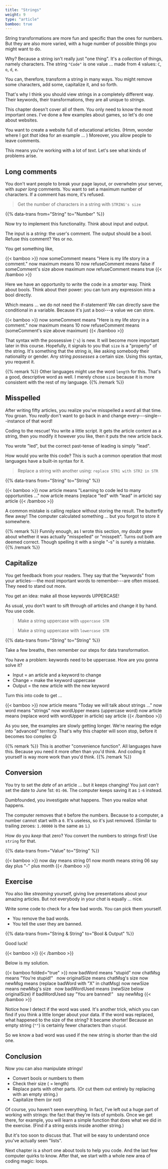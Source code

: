 ```yaml
---
title: "Strings"
weight: 9
type: "article"
bamboo: true
---
```


String transformations are more fun and specific than the ones for numbers. But they are also more varied, with a huge number of possible things you might want to do.

Why? Because a string isn't really just "one thing". It's a _collection_ of things, namely characters. The string `"Code"` is one value ... made from 4 values: `C`, `o`, `d`, `e`.

You can, therefore, transform a string in many ways. You might remove some characters, add some, capitalize it, and so forth.

That's why I think you should view strings in a completely different way. Their keywords, their transformations, they are all unique to _strings_.

This chapter doesn't cover all of them. You only need to know the most important ones. I've done a few examples about games, so let's do one about websites.

You want to create a website full of educational articles. (Hmm, wonder where I got _that_ idea for an example ... ) Moreover, you allow people to leave comments.

This means you're working with a lot of _text_. Let's see what kinds of problems arise.

## Long comments

You don't want people to break your page layout, or overwhelm your server, with _super long_ comments. You want to set a maximum number of characters. If a comment has more, it's refused.

> Get the number of characters in a string with `STRING's size`

{{% data-trans from="String" to="Number" %}}

Now try to implement this functionality. Think about input and output.

The input is a _string_: the user's comment. The output should be a bool. Refuse this comment? Yes or no.

You get something like,

{{< bamboo >}}
now someComment means "Here is my life story in a comment."
now maximum means 10
now refuseComment means false
if someComment's size above maximum
    now refuseComment means true
{{< /bamboo >}}

Here we have an opportunity to write the code in a _smarter_ way. Think about bools. Think about their power: you can turn any expression into a bool directly.

Which means ... we do not need the if-statement! We can directly save the conditional in a variable. Because it's just a bool---a value we can store.

{{< bamboo >}}
now someComment means "Here is my life story in a comment."
now maximum means 10
now refuseComment means (someComment's size above maximum)
{{< /bamboo >}}

That syntax with the possessive (`'s`) is new. It will become more important later in this course. Hopefully, it signals to you that `size` is a "property" of the string. It's something that the string _is_, like asking somebody their nationality or gender. Any string _possesses_ a certain size. Using this syntax, you request it.

{{% remark %}}
Other languages might use the word `length` for this. That's a good, descriptive word as well. I merely chose `size` because it is more consistent with the rest of my language.
{{% /remark %}}

## Misspelled

After writing fifty articles, you realize you've misspelled a word all that time. You groan. You _really_ don't want to go back in and change every---single---instance of that word!

Coding to the rescue! You write a little script. It gets the article content as a string, then you modify it however you like, then it puts the new article back.

You wrote "led", but the correct past-tense of leading is simply "lead". 

How would you write this code? This is such a common operation that most languages have a built-in syntax for it.

> Replace a string with another using: `replace STR1 with STR2 in STR`

{{% data-trans from="String" to="String" %}}

{{< bamboo >}}
now article means "Learning to code led to many opportunities ..."
now article means (replace "led" with "lead" in article)
say article
{{< /bamboo >}}

A common mistake is calling replace without storing the result. The butterfly flew away! The computer calculated something ... but you forgot to store it somewhere.

{{% remark %}}
Funnily enough, as I wrote this section, my doubt grew about whether it was actually "misspelled" or "misspelt". Turns out both are deemed correct. Though spelling it with a single "-s" is surely a mistake.
{{% /remark %}}

## Capitalize

You get feedback from your readers. They say that the "keywords" from your articles---the most important words to remember---are often missed. They need to stand out more.

You get an idea: make all those keywords UPPERCASE!

As usual, you don't want to sift through _all_ articles and change it by hand. You use code.

> Make a string uppercase with `uppercase STR`

> Make a string uppercase with `lowercase STR`

{{% data-trans from="String" to="String" %}}

Take a few breaths, then remember our steps for data transformation.

You have a problem: keywords need to be uppercase. How are you gonna solve it? 

* Input = an article and a keyword to change
* Change = make the keyword uppercase
* Output = the new article with the new keyword

Turn this into code to get ...

{{< bamboo >}}
now article means "Today we will talk about strings ..."
now word means "strings"
now wordUpper means (uppercase word)
now article means (replace word with wordUpper in article)
say article
{{< /bamboo >}}

As you see, the examples are slowly getting longer. We're nearing the edge into "advanced" territory. That's why this chapter will soon stop, before it becomes too complex 😉

{{% remark %}}
This is another "convenience function". All languages have this. Because you need it more often than you'd think. And coding it yourself is way more work than you'd think.
{{% /remark %}}

## Conversion

You try to set the _date_ of an article ... but it keeps changing! You just _can't_ set the date to June 1st: `01-06`. The computer keeps saving it as `1-6` instead.

Dumbfounded, you investigate what happens. Then you realize what happens. 

The computer removes that `0` before the numbers. Because to a computer, a number cannot start with a `0`. It's useless, so it's just removed. (Similar to trailing zeroes: `1.00000` is the same as `1`.)

How do you _keep_ that zero? You convert the numbers to strings first! Use `string` for that.

{{% data-trans from="Value" to="String" %}}

{{< bamboo >}}
now day means string 01
now month means string 06
say day plus "-" plus month
{{< /bamboo >}}

## Exercise

You also like _streaming_ yourself, giving live presentations about your amazing articles. But not everybody in your _chat_ is equally ... nice.

Write some code to check for a few bad words. You can pick them yourself.

* You remove the bad words.
* You tell the user they are banned.

{{% data-trans from="String & String" to="Bool & Output" %}}

Good luck!

{{< bamboo >}}
{{< /bamboo >}}

Below is my solution.

{{< bamboo folded="true" >}}
now badWord means "stupid"
now chatMsg means "You're stupid!"
&nbsp;
now originalSize means chatMsg's size
now newMsg means (replace badWord with "X" in chatMsg)
now newSize means newMsg's size
&nbsp;
now badWordUsed means (newSize below originalSize)
if badWordUsed
    say "You are banned!"
&nbsp;
say newMsg
{{< /bamboo >}}

Notice how I detect if the word was used. It's another trick, which you can find if you think a little longer about your data. If the word was replaced, what happened to the size of the string? It became shorter! Because an empty string (`""`) is certainly fewer characters than `stupid`.

So we know a bad word was used if the new string is shorter than the old one.

## Conclusion

Now you can also manipulate strings! 

* Convert bools or numbers to them
* Check their size ( = length)
* Replace parts with other parts. (Or cut them out entirely by replacing with an empty string.)
* Capitalize them (or not)

Of course, you haven't seen everything. In fact, I've left out a huge part of working with strings: the fact that they're lists of symbols. Once we get there, for example, you will learn a simple function that does what we did in the exercise. (Find if a string exists inside another string.)

But it's too soon to discuss that. That will be easy to understand once you've actually seen "lists".

Next chapter is a short one about tools to help you code. And the last few computer quirks to know. After that, we start with a whole new area of coding magic: loops.